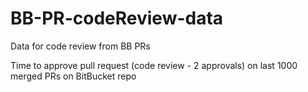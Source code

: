 # BB-PR-codeReview-data
Data for code review from BB PRs

Time to approve pull request  (code review - 2 approvals) on last 1000 merged PRs on BitBucket repo
